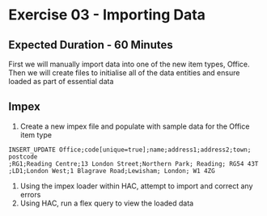 # Exercise 03 - Importing Data
## Expected Duration - 60 Minutes

First we will manually import data into one of the new item types, Office.
Then we will create files to initialise all of the data entities and ensure loaded as part of essential data

## Impex

1. Create a new impex file and populate with sample data for the Office item type  


```
INSERT_UPDATE Office;code[unique=true];name;address1;address2;town; postcode
;RG1;Reading Centre;13 London Street;Northern Park; Reading; RG54 43T
;LD1;London West;1 Blagrave Road;Lewisham; London; W1 4ZG
```

1. Using the impex loader within HAC, attempt to import and correct any errors
2. Using HAC, run a flex query to view the loaded data

